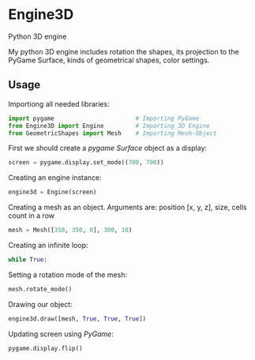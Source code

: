 # Engine3D
Python 3D engine

My python 3D engine includes rotation the shapes, its projection to the PyGame Surface, kinds of geometrical shapes, color settings.


## Usage

Importiong all needed libraries:
```python
import pygame                       # Importing PyGame
from Engine3D import Engine         # Importing 3D Engine
from GeometricShapes import Mesh    # Importing Mesh-Object
```

First we should create a *pygame Surface* object as a display:
```python
screen = pygame.display.set_mode((700, 700))
```

Creating an engine instance:
```python
engine3d = Engine(screen)
```
Creating a mesh as an object. Arguments are: position [x, y, z], size, cells count in a row
```python
mesh = Mesh([350, 350, 0], 300, 10)
```

Creating an infinite loop:
```python
while True:
```

Setting a rotation mode of the mesh:
```python
mesh.rotate_mode()
```

Drawing our object:
```python
engine3d.draw([mesh, True, True, True])
```

Updating screen using *PyGame*:
```python
pygame.display.flip()
```


